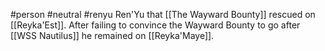 #person #neutral #renyu
Ren'Yu that [[The Wayward Bounty]] rescued on [[Reyka'Est]].  After failing to convince the Wayward Bounty to go after [[WSS Nautilus]] he remained on [[Reyka'Maye]].
